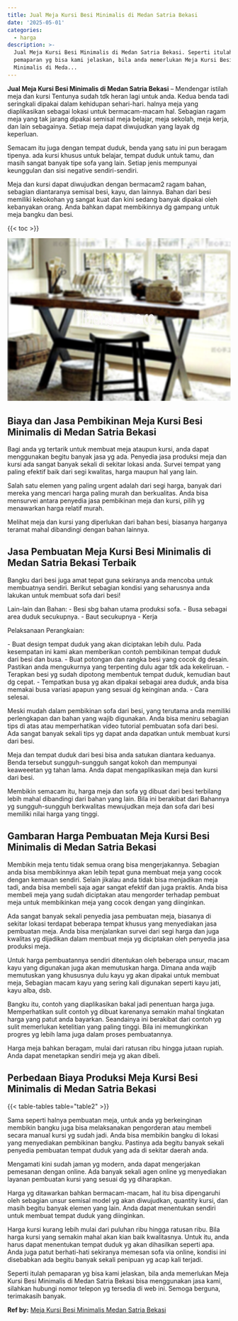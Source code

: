 ```yaml
---
title: Jual Meja Kursi Besi Minimalis di Medan Satria Bekasi
date: '2025-05-01'
categories:
  - harga
description: >-
  Jual Meja Kursi Besi Minimalis di Medan Satria Bekasi. Seperti itulah
  pemaparan yg bisa kami jelaskan, bila anda memerlukan Meja Kursi Besi
  Minimalis di Meda...
---
```


**Jual Meja Kursi Besi Minimalis di Medan Satria Bekasi** – Mendengar istilah meja dan kursi Tentunya sudah tdk heran lagi untuk anda. Kedua benda tadi seringkali dipakai dalam kehidupan sehari-hari. halnya meja yang diaplikasikan sebagai lokasi untuk bermacam-macam hal. Sebagian ragam meja yang tak jarang dipakai semisal meja belajar, meja sekolah, meja kerja, dan lain sebagainya. Setiap meja dapat diwujudkan yang layak dg keperluan.

Semacam itu juga dengan tempat duduk, benda yang satu ini pun beragam tipenya. ada kursi khusus untuk belajar, tempat duduk untuk tamu, dan masih sangat banyak tipe sofa yang lain. Setiap jenis mempunyai keunggulan dan sisi negative sendiri-sendiri.

Meja dan kursi dapat diwujudkan dengan bermacam2 ragam bahan, sebagian diantaranya semisal besi, kayu, dan lainnya. Bahan dari besi memiliki kekokohan yg sangat kuat dan kini sedang banyak dipakai oleh kebanyakan orang. Anda bahkan dapat membikinnya dg gampang untuk meja bangku dan besi.

{{< toc >}}

![Jual Meja Kursi Besi Minimalis di Medan Satria Bekasi](/images/jual-meja-besi-murah06.png)

## Biaya dan Jasa Pembikinan Meja Kursi Besi Minimalis di Medan Satria Bekasi

Bagi anda yg tertarik untuk membuat meja ataupun kursi, anda dapat menggunakan begitu banyak jasa yg ada. Penyedia jasa produksi meja dan kursi ada sangat banyak sekali di sekitar lokasi anda. Survei tempat yang paling efektif baik dari segi kwalitas, harga maupun hal yang lain.

Salah satu elemen yang paling urgent adalah dari segi harga, banyak dari mereka yang mencari harga paling murah dan berkualitas. Anda bisa mensurvei antara penyedia jasa pembikinan meja dan kursi, pilih yg menawarkan harga relatif murah.

Melihat meja dan kursi yang diperlukan dari bahan besi, biasanya harganya teramat mahal dibandingi dengan bahan lainnya.

## Jasa Pembuatan Meja Kursi Besi Minimalis di Medan Satria Bekasi Terbaik

Bangku dari besi juga amat tepat guna sekiranya anda mencoba untuk membuatnya sendiri. Berikut sebagian kondisi yang seharusnya anda lakukan untuk membuat sofa dari besi!

Lain-lain dan Bahan: - Besi sbg bahan utama produksi sofa. - Busa sebagai area duduk secukupnya. - Baut secukupnya - Kerja

Pelaksanaan Perangkaian:

\- Buat design tempat duduk yang akan diciptakan lebih dulu. Pada kesempatan ini kami akan memberikan contoh pembikinan tempat duduk dari besi dan busa. - Buat potongan dan rangka besi yang cocok dg desain. Pastikan anda mengukurnya yang terpenting dulu agar tdk ada kekeliruan. - Terapkan besi yg sudah dipotong membentuk tempat duduk, kemudian baut dg cepat. - Tempatkan busa yg akan dipakai sebagai area duduk, anda bisa memakai busa variasi apapun yang sesuai dg keinginan anda. - Cara selesai.

Meski mudah dalam pembikinan sofa dari besi, yang terutama anda memiliki perlengkapan dan bahan yang wajib digunakan. Anda bisa meniru sebagian tips di atas atau memperhatikan video tutorial pembuatan sofa dari besi. Ada sangat banyak sekali tips yg dapat anda dapatkan untuk membuat kursi dari besi.

Meja dan tempat duduk dari besi bisa anda satukan diantara keduanya. Benda tersebut sungguh-sungguh sangat kokoh dan mempunyai keaweeetan yg tahan lama. Anda dapat mengaplikasikan meja dan kursi dari besi.

Membikin semacam itu, harga meja dan sofa yg dibuat dari besi terbilang lebih mahal dibandingi dari bahan yang lain. Bila ini berakibat dari Bahannya yg sungguh-sungguh berkwalitas mewujudkan meja dan sofa dari besi memiliki nilai harga yang tinggi.

## Gambaran Harga Pembuatan Meja Kursi Besi Minimalis di Medan Satria Bekasi

Membikin meja tentu tidak semua orang bisa mengerjakannya. Sebagian anda bisa membikinnya akan lebih tepat guna membuat meja yang cocok dengan kemauan sendiri. Selain jikalau anda tidak bisa menjadikan meja tadi, anda bisa membeli saja agar sangat efektif dan juga praktis. Anda bisa membeli meja yang sudah diciptakan atau mengorder terhadap pembuat meja untuk membikinkan meja yang cocok dengan yang diinginkan.

Ada sangat banyak sekali penyedia jasa pembuatan meja, biasanya di sekitar lokasi terdapat beberapa tempat khusus yang menyediakan jasa pembuatan meja. Anda bisa menjalankan survei dari segi harga dan juga kwalitas yg dijadikan dalam membuat meja yg diciptakan oleh penyedia jasa produksi meja.

Untuk harga pembuatannya sendiri ditentukan oleh beberapa unsur, macam kayu yang digunakan juga akan memutuskan harga. Dimana anda wajib memutuskan yang khususnya dulu kayu yg akan dipakai untuk membuat meja, Sebagian macam kayu yang sering kali digunakan seperti kayu jati, kayu alba, dsb.

Bangku itu, contoh yang diaplikasikan bakal jadi penentuan harga juga. Memperhatikan sulit contoh yg dibuat karenanya semakin mahal tingkatan harga yang patut anda bayarkan. Seandainya ini berakibat dari contoh yg sulit memerlukan ketelitian yang paling tinggi. Bila ini memungkinkan progres yg lebih lama juga dalam proses pembuatannya.

Harga meja bahkan beragam, mulai dari ratusan ribu hingga jutaan rupiah. Anda dapat menetapkan sendiri meja yg akan dibeli.

## Perbedaan Biaya Produksi Meja Kursi Besi Minimalis di Medan Satria Bekasi

{{< table-tables table="table2" >}}

Sama seperti halnya pembuatan meja, untuk anda yg berkeinginan membikin bangku juga bisa melaksanakan pengorderan atau membeli secara manual kursi yg sudah jadi. Anda bisa membikin bangku di lokasi yang menyediakan pembikinan bangku. Pastinya ada begitu banyak sekali penyedia pembuatan tempat duduk yang ada di sekitar daerah anda.

Mengamati kini sudah jaman yg modern, anda dapat mengerjakan pemesanan dengan online. Ada banyak sekali agen online yg menyediakan layanan pembuatan kursi yang sesuai dg yg diharapkan.

Harga yg ditawarkan bahkan bermacam-macam, hal itu bisa dipengaruhi oleh sebagian unsur semisal model yg akan diwujudkan, quantity kursi, dan masih begitu banyak elemen yang lain. Anda dapat menentukan sendiri untuk membuat tempat duduk yang diinginkan.

Harga kursi kurang lebih mulai dari puluhan ribu hingga ratusan ribu. Bila harga kursi yang semakin mahal akan kian baik kwalitasnya. Untuk itu, anda harus dapat menentukan tempat duduk yg akan dihasilkan seperti apa. Anda juga patut berhati-hati sekiranya memesan sofa via online, kondisi ini disebabkan ada begitu banyak sekali penipuan yg acap kali terjadi.

Seperti itulah pemaparan yg bisa kami jelaskan, bila anda memerlukan Meja Kursi Besi Minimalis di Medan Satria Bekasi bisa menggunakan jasa kami, silahkan hubungi nomor telepon yg tersedia di web ini. Semoga berguna, terimakasih banyak.

**Ref by:** [Meja Kursi Besi Minimalis Medan Satria Bekasi](https://id.wikipedia.org/wiki/Meja)
